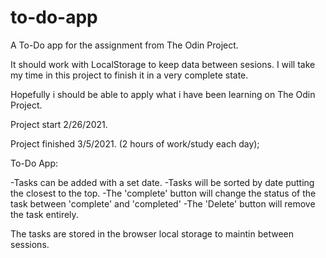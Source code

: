 # to-do-app
A To-Do app for the assignment from The Odin Project.

It should work with LocalStorage to keep data between sesions.
I will take my time in this project to finish it in a very complete state.

Hopefully i should be able to apply what i have been learning on The Odin Project.

Project start 2/26/2021. 

Project finished 3/5/2021. (2 hours of work/study each day);

To-Do App:

-Tasks can be added with a set date.
-Tasks will be sorted by date putting the closest to the top.
-The 'complete' button will change the status of the task between 'complete' and 'completed'
-The 'Delete' button will remove the task entirely.

The tasks are stored in the browser local storage to maintin between sessions.